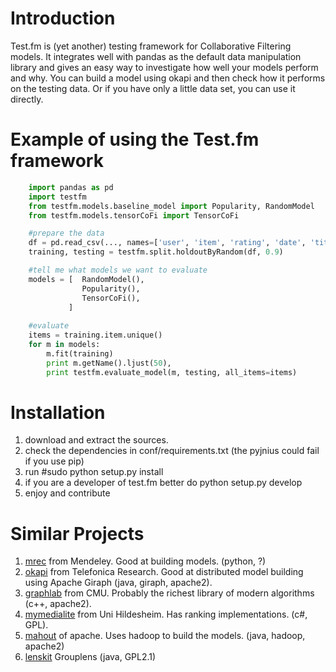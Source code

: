 Introduction
===========

Test.fm is (yet another) testing framework for Collaborative Filtering models.
It integrates well with pandas as the default data manipulation library and
gives an easy way to investigate how well your models perform and why.
You can build a model using okapi and then check how it performs on the testing data.
Or if you have only a little data set, you can use it directly.

Example of using the Test.fm framework
======================================
```python
	import pandas as pd
	import testfm
	from testfm.models.baseline_model import Popularity, RandomModel
	from testfm.models.tensorCoFi import TensorCoFi

	#prepare the data
	df = pd.read_csv(..., names=['user', 'item', 'rating', 'date', 'title'])
	training, testing = testfm.split.holdoutByRandom(df, 0.9)

	#tell me what models we want to evaluate
	models = [  RandomModel(),
				Popularity(),
				TensorCoFi(),
			 ]
	
	#evaluate
	items = training.item.unique()
	for m in models:
		m.fit(training)
		print m.getName().ljust(50),
		print testfm.evaluate_model(m, testing, all_items=items)
```
Installation
==========
1. download and extract the sources.
2. check the dependencies in conf/requirements.txt (the pyjnius could fail if you use pip)
3. run #sudo python setup.py install
4. if you are a developer of test.fm better do python setup.py develop
5. enjoy and contribute

Similar Projects
================
1. [mrec](https://github.com/Mendeley/mrec/tree/master/mrec) from Mendeley. Good at building models. (python, ?)
2. [okapi](http://grafos.ml) from Telefonica Research. Good at distributed model building using Apache Giraph (java, giraph, apache2).
3. [graphlab](http://graphlab.org/) from CMU. Probably the richest library of modern algorithms (c++, apache2).
4. [mymedialite](http://www.mymedialite.net/) from Uni Hildesheim. Has ranking implementations. (c#, GPL).
5. [mahout](https://mahout.apache.org/) of apache. Uses hadoop to build the models. (java, hadoop, apache2)
6. [lenskit](http://lenskit.grouplens.org/) Grouplens (java, GPL2.1)
